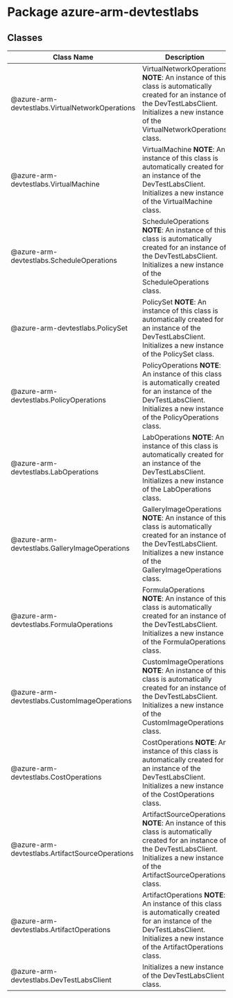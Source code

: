 # Package azure-arm-devtestlabs
## Classes
| Class Name | Description |
|---|---|
| @azure-arm-devtestlabs.VirtualNetworkOperations |VirtualNetworkOperations __NOTE__: An instance of this class is automatically created for an instance of the DevTestLabsClient. Initializes a new instance of the VirtualNetworkOperations class.|
| @azure-arm-devtestlabs.VirtualMachine |VirtualMachine __NOTE__: An instance of this class is automatically created for an instance of the DevTestLabsClient. Initializes a new instance of the VirtualMachine class.|
| @azure-arm-devtestlabs.ScheduleOperations |ScheduleOperations __NOTE__: An instance of this class is automatically created for an instance of the DevTestLabsClient. Initializes a new instance of the ScheduleOperations class.|
| @azure-arm-devtestlabs.PolicySet |PolicySet __NOTE__: An instance of this class is automatically created for an instance of the DevTestLabsClient. Initializes a new instance of the PolicySet class.|
| @azure-arm-devtestlabs.PolicyOperations |PolicyOperations __NOTE__: An instance of this class is automatically created for an instance of the DevTestLabsClient. Initializes a new instance of the PolicyOperations class.|
| @azure-arm-devtestlabs.LabOperations |LabOperations __NOTE__: An instance of this class is automatically created for an instance of the DevTestLabsClient. Initializes a new instance of the LabOperations class.|
| @azure-arm-devtestlabs.GalleryImageOperations |GalleryImageOperations __NOTE__: An instance of this class is automatically created for an instance of the DevTestLabsClient. Initializes a new instance of the GalleryImageOperations class.|
| @azure-arm-devtestlabs.FormulaOperations |FormulaOperations __NOTE__: An instance of this class is automatically created for an instance of the DevTestLabsClient. Initializes a new instance of the FormulaOperations class.|
| @azure-arm-devtestlabs.CustomImageOperations |CustomImageOperations __NOTE__: An instance of this class is automatically created for an instance of the DevTestLabsClient. Initializes a new instance of the CustomImageOperations class.|
| @azure-arm-devtestlabs.CostOperations |CostOperations __NOTE__: An instance of this class is automatically created for an instance of the DevTestLabsClient. Initializes a new instance of the CostOperations class.|
| @azure-arm-devtestlabs.ArtifactSourceOperations |ArtifactSourceOperations __NOTE__: An instance of this class is automatically created for an instance of the DevTestLabsClient. Initializes a new instance of the ArtifactSourceOperations class.|
| @azure-arm-devtestlabs.ArtifactOperations |ArtifactOperations __NOTE__: An instance of this class is automatically created for an instance of the DevTestLabsClient. Initializes a new instance of the ArtifactOperations class.|
| @azure-arm-devtestlabs.DevTestLabsClient |Initializes a new instance of the DevTestLabsClient class.|
